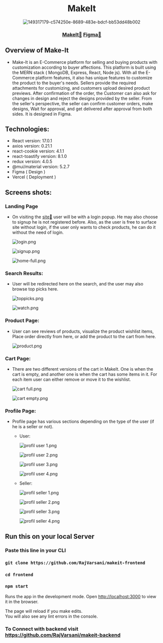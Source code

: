 <div align="center">
  <h1>MakeIt </h1>

![149317179-c574250e-8689-483e-bdcf-bb53dd48b002](https://user-images.githubusercontent.com/74860406/155853511-ecc7226c-8a0b-4adf-9ee2-7cc41088e7c9.png)

 <h3><a href="https://makeit-frontend.vercel.app/">MakeIt🔗</a> <a href="https://www.figma.com/file/mBHnID7LqXgSqL9MJ07K8F/Makeit-Website">Figma🔗</a></h3>

</div>

## Overview of Make-It

- Make-It is an E-Commerce platform for selling and buying products with customization according to buyer affections. This platform is built using the MERN stack ( MongoDB, Express, React, Node js). With all the E-Commerce platform features, it also has unique features to customize the product to the buyer's needs. Sellers provide the required attachments for customizing, and customers upload desired product previews. After confirmation of the order, the Customer can also ask for changes in design and reject the designs provided by the seller. From the seller's perspective, the seller can confirm customer orders, make designs, Wait for approval, and get delivered after approval from both sides. It is designed in Figma.

## Technologies:

- React version: 17.0.1
- axios version: 0.21.1
- react-cookie version: 4.1.1
- react-toastify version: 8.1.0
- redux version: 4.0.5
- @mui/material version: 5.2.7
- Figma ( Design )
- Vercel ( Deployment )

## Screens shots:

### Landing Page

- On visiting the [site🔗](https://makeit-netlify.netlify.app/) user will be with a login popup. He may also choose to signup he is not registered before. Also, as the user is free to surface site without login, if the user only wants to check products, he can do it without the need of login.

  ![login.png](https://cdn.hashnode.com/res/hashnode/image/upload/v1646048730344/iVOGPrPJV.png)

  ![signup.png](https://cdn.hashnode.com/res/hashnode/image/upload/v1646048822523/STnbP6wkW.png)

  ![home-full.png](https://cdn.hashnode.com/res/hashnode/image/upload/v1646048869451/buTXEd4H6.png)

### Search Results:

- User will be redirected here on the search, and the user may also browse top picks here.

  ![toppicks.png](https://cdn.hashnode.com/res/hashnode/image/upload/v1646048977231/YW5FCJMsy.png)

  ![watch.png](https://cdn.hashnode.com/res/hashnode/image/upload/v1646049060410/lFWyjPzXb.png)

### Product Page:

- User can see reviews of products, visualize the product wishlist items, Place order directly from here, or add the product to the cart from here.

  ![product.png](https://cdn.hashnode.com/res/hashnode/image/upload/v1646049146513/0F-RqYvb9.png)

### Cart Page:

- There are two different versions of the cart in MakeIt. One is when the cart is empty, and another one is when the cart has some items in it. For each item user can either remove or move it to the wishlist.

  ![cart full.png](https://cdn.hashnode.com/res/hashnode/image/upload/v1646049272840/5A9-P3pyP.png)

  ![cart empty.png](https://cdn.hashnode.com/res/hashnode/image/upload/v1646049323292/3xEO2iKva.png)

### Profile Page:

- Profile page has various sections depending on the type of the user (if he is a seller or not).

  - User:

    ![profil user 1.png](https://cdn.hashnode.com/res/hashnode/image/upload/v1646049378396/JfPX4jMhE.png)

    ![profil user 2.png](https://cdn.hashnode.com/res/hashnode/image/upload/v1646049444041/95nGZsmEs.png)

    ![profil user 3.png](https://cdn.hashnode.com/res/hashnode/image/upload/v1646050646489/Co1aIosN1.png)

    ![profil user 4.png](https://cdn.hashnode.com/res/hashnode/image/upload/v1646050653900/fgnqy12Dj.png)

  - Seller:

    ![profil seller 1.png](https://cdn.hashnode.com/res/hashnode/image/upload/v1646050844931/UtVuZJDeg.png)

    ![profil seller 2.png](https://cdn.hashnode.com/res/hashnode/image/upload/v1646050853731/6jWy_Knkp.png)

    ![profil seller 3.png](https://cdn.hashnode.com/res/hashnode/image/upload/v1646050872058/Jb0jjoM75.png)

    ![profil seller 4.png](https://cdn.hashnode.com/res/hashnode/image/upload/v1646050905528/W4kApEkcz.png)

## Run this on your local Server

### Paste this line in your CLI

### `git clone https://github.com/RajVarsani/makeit-frontend`

### `cd frontend`

### `npm start`

Runs the app in the development mode.
Open [http://localhost:3000](http://localhost:3000) to view it in the browser.

The page will reload if you make edits.\
You will also see any lint errors in the console.

### To Connect with backend visit https://github.com/RajVarsani/makeit-backend
